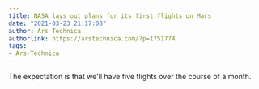 ```yaml
---
title: NASA lays out plans for its first flights on Mars
date: "2021-03-23 21:17:08"
author: Ars Technica
authorlink: https://arstechnica.com/?p=1751774
tags:
- Ars-Technica
---
```

The expectation is that we'll have five flights over the course of a month.